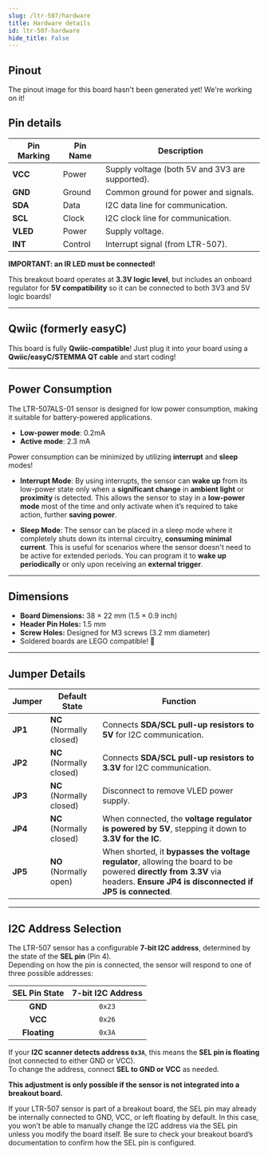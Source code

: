 ```yaml
---
slug: /ltr-507/hardware 
title: Hardware details
id: ltr-507-hardware 
hide_title: False
---
```


## Pinout

<ErrorBox>The pinout image for this board hasn't been generated yet! We're working on it!</ErrorBox>

## Pin details

| Pin Marking | Pin Name | Description                                     |
| ----------- | -------- | ----------------------------------------------- |
| **VCC**     | Power    | Supply voltage (both 5V and 3V3 are supported). |
| **GND**     | Ground   | Common ground for power and signals.            |
| **SDA**     | Data     | I2C data line for communication.                |
| **SCL**     | Clock    | I2C clock line for communication.               |
| **VLED**    | Power    | Supply voltage.                                 |
| **INT**     | Control  | Interrupt signal (from LTR-507).                |

<WarningBox>**IMPORTANT: an IR LED must be connected!**</WarningBox>

<InfoBox>This breakout board operates at **3.3V logic level**, but includes an onboard regulator for **5V compatibility** so it can be connected to both 3V3 and 5V logic boards!</InfoBox>

---

## Qwiic (formerly easyC)  

<CenteredImage src="/img/easyc_transparent.png" alt="EasyC/qwiic cable" width="550px" />
 
<InfoBox> This board is fully **Qwiic-compatible**! Just plug it into your board using a **Qwiic/easyC/STEMMA QT cable** and start coding! </InfoBox>

<QuickLink 
  title="Qwiic (formerly easyC) details and specifications" 
  description="Learn about hardware specifications, compatibility, and usage of the Qwiic connector." 
  url="/qwiic" 
/>

---

## Power Consumption

The LTR-507ALS-01 sensor is designed for low power consumption, making it suitable for battery-powered applications. 

- **Low-power mode**: 0.2mA
- **Active mode**: 2.3 mA

<InfoBox>Power consumption can be minimized by utilizing **interrupt** and **sleep** modes!</InfoBox>

- **Interrupt Mode**:
By using interrupts, the sensor can **wake up** from its low-power state only when a **significant change** in **ambient light** or **proximity** is detected. This allows the sensor to stay in a **low-power mode** most of the time and only activate when it’s required to take action, further **saving power**.

- **Sleep Mode**:
The sensor can be placed in a sleep mode where it completely shuts down its internal circuitry, **consuming minimal current**. This is useful for scenarios where the sensor doesn't need to be active for extended periods. You can program it to **wake up periodically** or only upon receiving an **external trigger**.

---

## Dimensions

- **Board Dimensions:** 38 × 22 mm (1.5 × 0.9 inch)  
- **Header Pin Holes:** 1.5 mm  
- **Screw Holes:** Designed for M3 screws (3.2 mm diameter)  
- Soldered boards are LEGO compatible! 🧱 

---

## Jumper Details

| Jumper  | Default State            | Function                                                                                                                                                                      |
| ------- | ------------------------ | ----------------------------------------------------------------------------------------------------------------------------------------------------------------------------- |
| **JP1** | **NC** (Normally closed) | Connects **SDA/SCL pull-up resistors to 5V** for I2C communication.                                                                                                           |
| **JP2** | **NC** (Normally closed) | Connects **SDA/SCL pull-up resistors to 3.3V** for I2C communication.                                                                                                         |
| **JP3** | **NC** (Normally closed) | Disconnect to remove VLED power supply.                                                                                                                                       |
| **JP4** | **NC** (Normally closed) | When connected, the **voltage regulator is powered by 5V**, stepping it down to **3.3V for the IC**.                                                                          |
| **JP5** | **NO** (Normally open)   | When shorted, it **bypasses the voltage regulator**, allowing the board to be powered **directly from 3.3V** via headers. **Ensure JP4 is disconnected if JP5 is connected**. |

---

## I2C Address Selection  

The LTR-507 sensor has a configurable **7-bit I2C address**, determined by the state of the **SEL pin** (Pin 4).  
Depending on how the pin is connected, the sensor will respond to one of three possible addresses:

| **SEL Pin State** | **7-bit I2C Address** |
| :---------------: | :-------------------: |
|      **GND**      |        `0x23`         |
|      **VCC**      |        `0x26`         |
|   **Floating**    |        `0x3A`         |

If your **I2C scanner detects address `0x3A`**, this means the **SEL pin is floating** (not connected to either GND or VCC).  
To change the address, connect **SEL to GND or VCC** as needed.

<WarningBox>**This adjustment is only possible if the sensor is not integrated into a breakout board.**</WarningBox>

If your LTR-507 sensor is part of a breakout board, the SEL pin may already be internally connected to GND, VCC, or left floating by default. In this case, you won’t be able to manually change the I2C address via the SEL pin unless you modify the board itself. Be sure to check your breakout board’s documentation to confirm how the SEL pin is configured.